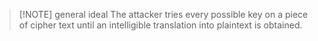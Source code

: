 
> [!NOTE] general ideal
> The attacker tries every possible key on a piece of cipher text until an intelligible translation into plaintext is obtained.
